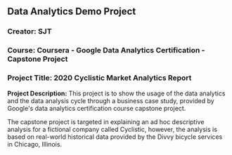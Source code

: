 ## Data Analytics Demo Project
### Creator: SJT
### Course: Coursera - Google Data Analytics Certification - Capstone Project
### Project Title: 2020 Cyclistic Market Analytics Report

<b>Project Description:</b>
This project is to show the usage of the data analytics and the data analysis cycle through a business case study, provided by Google's data analytics certification course capstone project.

The capstone project is targeted in explaining an ad hoc descriptive analysis for a fictional company called Cyclistic, however, the analysis is based on real-world historical data provided by the Divvy bicycle services in Chicago, Illinois.
